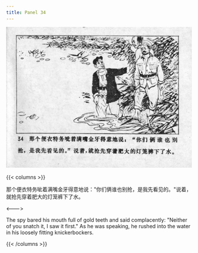 ```yaml
---
title: Panel 34
---
```


![niqiu page](./../../../images/niqiu/seifert0397_nqkg_0038_034.jpg)

{{< columns >}}

那个便衣特务呲着满嘴金牙得意地说："你们俩谁也别抢，是我先看见的。"说着，就抢先穿着肥大的灯笼裤下了水。

<--->

The spy bared his mouth full of gold teeth and said complacently: "Neither of you snatch it, I saw it first." As he was speaking, he rushed into the water in his loosely fitting knickerbockers.

{{< /columns >}}
